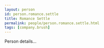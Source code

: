```yaml
---
layout: person
id: person.romance.settle
title: Romance Settle
permalink: people/person.romance.settle.html
tags: [company.brush]
---
```


Person details...